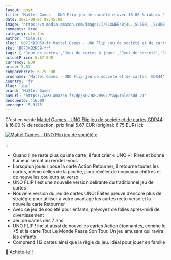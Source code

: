 ```yaml
---
layout: post
title: 'Mattel Games - UNO Flip jeu de société e avec 16.00 % rabais '
date: 2021-08-07 09:45:09
image: 'https://m.media-amazon.com/images/I/51xNEEs0j4L._SL500_._SL400_.jpg'
comments: true
category: ofertas
author: 'tole.es'
slug: 'B07JKB2H59-fr Mattel Games - UNO Flip jeu de société et de cartes GDR44'
sku: 'B07JKB2H59-fr'
tags: [ 'Jeux de cartes','Jeux de cartes à jouer','Jeux de société','Jeux et Jouets','Jeux et jouets','mattel games', ]
actualPrice: 5.67 EUR
currency: EUR
price: 5.67
comparePrice: 6.75 EUR
prodname: 'Mattel Games - UNO Flip jeu de société et de cartes  GDR44'
country: 'fr'
flag: '🇫🇷'
brand: 'Mattel Games'
buyurl: 'https://www.amazon.fr/dp/B07JKB2H59/?tag=tolees0d-21'
descuento: '16.00'
average: '5.9175'
---
```


C'est en vente [Mattel Games - UNO Flip jeu de société et de cartes  GDR44](https://www.amazon.fr/dp/B07JKB2H59/?tag=tolees0d-21)  à  16.00 % de réduction, prix final  5.67 EUR (original: 6.75 EUR) ici:

[![Mattel Games - UNO Flip jeu de société e](https://m.media-amazon.com/images/I/51xNEEs0j4L._SL500_._SL400_.jpg)](https://www.amazon.fr/dp/B07JKB2H59/?tag=tolees0d-21)

ℹ️:

- Quand il ne reste plus qu’une carte, il faut crier « UNO » ! Rires et bonne humeur seront au rendez-vous
- Lorsqu’un joueur pose la carte Action Retourner, il retourne toutes les cartes, même celles de la pioche, pour révéler de nouveaux chiffres et de nouvelles couleurs au verso
- UNO FLIP ! est une nouvelle version délirante du traditionnel jeu de cartes
- Nouvelle version du jeu de cartes UNO: Faites preuve d’encore plus de stratégie pour utiliser à votre avantage les cartes recto verso et la nouvelle carte Retourner
- Avec ce jeu de société pour enfants, prévoyez de folles après-midi de divertissement
- Jeu de cartes dès 7 ans
- UNO FLIP ! inclut aussi de nouvelles cartes Action étonnantes, comme le +5 et la carte Tout Le Monde Passe Son Tour. Un jeu amusant qui ravira les enfants
- Comprend 112 cartes ainsi que la règle du jeu. Idéal pour jouer en famille

[🛒 Achète-le!!](https://www.amazon.fr/dp/B07JKB2H59/?tag=tolees0d-21)
